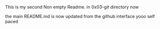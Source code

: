 This is my second Non empty Readme. in 0x03-git directory now


the main README.md is now updated from the github interface
yooo self paced
